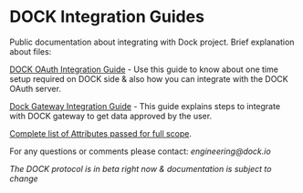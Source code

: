 # DOCK Integration Guides
Public documentation about integrating with Dock project. Brief explanation about files:

[DOCK OAuth Integration Guide](oauth.rst) - Use this guide to know about one time setup required on DOCK side & also how you can integrate with the DOCK OAuth server.

[Dock Gateway Integration Guide](gateway.rst) - This guide explains steps to integrate with DOCK gateway to get data approved by the user.

[Complete list of Attributes passed for full scope](dock-full-scope-data.rst).

For any questions or comments please contact:  _engineering@dock.io_

_The DOCK protocol is in beta right now & documentation is subject to change_
